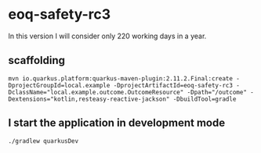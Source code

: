 # eoq-safety-rc3 

In this version I will consider only 220 working days in a year.

## scaffolding

```shell
mvn io.quarkus.platform:quarkus-maven-plugin:2.11.2.Final:create -DprojectGroupId=local.example -DprojectArtifactId=eoq-safety-rc3 -DclassName="local.example.outcome.OutcomeResource" -Dpath="/outcome" -Dextensions="kotlin,resteasy-reactive-jackson" -DbuildTool=gradle
```

## I start the application in development mode

```shell
./gradlew quarkusDev
```
